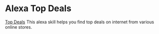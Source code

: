 # Alexa Top Deals

<a target="_blank" href="https://www.amazon.in/Madhur-Gupta-Top-Deals/dp/B078PL7QQL/ref=sr_1_1?s=digital-skills&amp;ie=UTF8&amp;qid=1553445438&amp;sr=1-1&amp;keywords=top+deals&_encoding=UTF8&tag=topdeals06a-21&linkCode=ur2&linkId=606de2894d00e0d63d931554f8a8854e&camp=3638&creative=24630">Top Deals</a><img src="//ir-in.amazon-adsystem.com/e/ir?t=topdeals06a-21&l=ur2&o=31" width="1" height="1" border="0" alt="" style="border:none !important; margin:0px !important;" />
This alexa skill helps you find top deals on internet from various online stores. 
